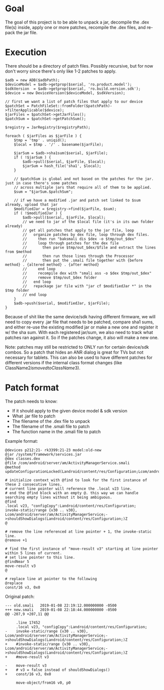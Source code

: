 # Goal

The goal of this project is to be able to unpack a jar, decompile the .dex
file(s) inside, apply one or more patches, recompile the .dex files, and
re-pack the jar file.

# Execution

There should be a directory of patch files. Possibly recursive, but for now 
don't worry since there's only like 1-2 patches to apply.

```
$adb = new ADB($adbPath);
$deviceModel = $adb->getprop($serial, 'ro.product.model');
$sdkVersion  = $adb->getprop($serial, 'ro.build.version.sdk');
$device = new DeviceVersion($deviceModel, $sdkVersion);

// first we want a list of patch files that apply to our device
$patchSet = PatchFileSet::fromFolder($patchPath)->filterApplicable($device);
$jarFiles = $patchSet->getJarFiles();
$patchSum = $patchSet->getPatchSum();

$registry = JarRegistry($registryPath);

foreach ( $jarFiles as $jarFile ) {
    $tmp = 'tmp' . uniqid();
    $local = $tmp . '/' . basename($jarFile);
    
    $jarSum = $adb->sha1sum($serial, $jarFile);
    if ( !$jarSum ) {
        $adb->pull($serial, $jarFile, $local);
        $jarSum = hash_file('sha1', $local);
    }
    
    // $patchSum is global and not based on the patches for the jar. just in case there's some patches
    // across multiple jars that require all of them to be applied.
    $sum = "$jarSum.$patchSum";
    
    // if we have a modified .jar and patch set linked to $sum already, upload that jar
    $modifiedJar = $registry->find($jarFile, $sum);
    if ( !$modifiedJar ) {
        $adb->pull($serial, $jarFile, $local);
        // we need to jar xf the $local file (it's in its own folder already)
        // get all patches that apply to the jar file, loop
        //   organize patches by dex file, loop through dex files.
        //     then run "baksmali dis $dex -o $tmp/out_$dex"
        //     loop through patches for the dex file
        //       then parse $tmp/out_$dex/$file and extract the lines from $method
        //       then run those lines through the Processor
        //       then put the .smali file together with {before method} . {altered method} . {after method}
        //     end loop
        //     recompile dex with "smali ass -o $dex $tmp/out_$dex"
        //     remove $tmp/out_$dex folder
        //   end loop
        //   repackage jar file with "jar cf $modifiedJar *" in the $tmp folder
        // end loop
    }
    $adb->push($serial, $modifiedJar, $jarFile);
} 

```

Because of shit like the same device/sdk having different firmware,
we will need to copy every .jar file that needs to be patched, compare sha1 sums, and
either re-use the existing modified jar or make a new one and register it w/ the sha sum.
With each registered jar/sum, we also need to track what patches ran against it. So if
the patches change, it also will make a new one.

Note: patches may still be restricted to ONLY run for certain device/sdk combos. So a
patch that hides an ANR dialog is great for TVs but not necessary for tablets. This
can also be used to have different patches for different versions if the internal
class format changes (like ClassName$2 is moved to ClassName$3).

# Patch format

The patch needs to know:

- If it should apply to the given device model & sdk version
- What .jar file to patch
- The filename of the .dex file to unpack
- The filename of the .smali file to patch
- The function name in the .smali file to patch

Example format:

```
@devices p212:21- rk3399:21-23 model:old-new
@jar /system/framework/services.jar
@dex classes.dex
@file /com/android/server/am/ActivityManagerService.smali
@method updateConfigurationLocked(Landroid/content/res/Configuration;Lcom/android/server/am/ActivityRecord;ZZ)Z

# initialize context with @find to look for the first instance of these 2 consecutive lines.
# current line pointer will reference the .local v23 line.
# end the @find block with an empty @. this way we can handle searching empty lines without it being ambiguous.
@find
.local v23, "configCopy":Landroid/content/res/Configuration;
invoke-static/range {v30 .. v30}, Lcom/android/server/am/ActivityManagerService;->shouldShowDialogs(Landroid/content/res/Configuration;)Z
@

# remove the line referenced at line pointer + 1, the invoke-static line.
@remove +1

# find the first instance of "move-result v3" starting at line pointer within 5 lines of current. 
# set line pointer to this line.
@findNear 5
move-result v3
@

# replace line at pointer to the following
@replace
const/16 v3, 0x0
```

Original patch:

```
--- old.smali	2019-01-08 22:19:12.000000000 -0500
+++ new.smali	2019-01-08 22:18:44.000000000 -0500
@@ -207,9 +207,11 @@

     .line 17452
     .local v23, "configCopy":Landroid/content/res/Configuration;
-    invoke-static/range {v30 .. v30}, Lcom/android/server/am/ActivityManagerService;->shouldShowDialogs(Landroid/content/res/Configuration;)Z
+    #invoke-static/range {v30 .. v30}, Lcom/android/server/am/ActivityManagerService;->shouldShowDialogs(Landroid/content/res/Configuration;)Z
+    #move-result v3

-    move-result v3
+    # v3 = false instead of shouldShowDialogs()
+    const/16 v3, 0x0

     move-object/from16 v0, p0

```